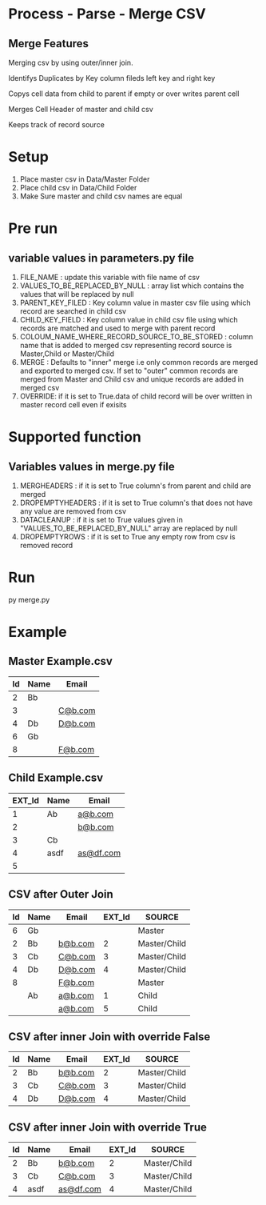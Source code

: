 #  Process - Parse - Merge CSV

## Merge Features
 Merging csv by using outer/inner join.

 Identifys Duplicates by Key column fileds left key and right key

 Copys cell data from child to parent if empty or over writes parent cell

 Merges Cell Header of master and child csv 

 Keeps track of record source 

# Setup
1. Place master csv in Data/Master Folder 
2. Place child csv in Data/Child Folder
3. Make Sure master and child csv names are equal

# Pre run 
## variable values in parameters.py file
1. FILE_NAME : update this variable with file name of csv
2. VALUES_TO_BE_REPLACED_BY_NULL : array list which contains the values that will be replaced by null
3. PARENT_KEY_FILED : Key column value in master csv file using which record are searched in child csv
4. CHILD_KEY_FIELD : Key column value in child csv file using which records are matched and used to merge with parent record
5. COLOUM_NAME_WHERE_RECORD_SOURCE_TO_BE_STORED : column name that is added to merged csv representing record source is Master,Child or Master/Child
6. MERGE : Defaults to "inner" merge i.e only common records are merged and exported to merged csv. If set to "outer" common records are merged from Master and Child csv and unique records are added in merged csv
7. OVERRIDE: if it is set to True.data of child record  will be over written in master record cell even if exisits 

# Supported function 
## Variables values in merge.py file
1. MERGHEADERS : if it is set to True column's from parent and child are merged
2. DROPEMPTYHEADERS : if it is set to True column's that does not have any value are removed from csv
3. DATACLEANUP : if it is set to True values given in "VALUES_TO_BE_REPLACED_BY_NULL" array are replaced by null
4. DROPEMPTYROWS : if it is set to True any empty row from csv is removed
record

# Run
py merge.py



# Example
## Master Example.csv

| Id | Name |  Email  |
| -- | ---- | ------- | 
| 2  |  Bb  |         |
| 3  |      | C@b.com |
| 4  |  Db  | D@b.com |
| 6  |  Gb  |         |
| 8  |      | F@b.com |

## Child Example.csv

| EXT_Id | Name |  Email  |
| ------ | ---- | ------- | 
|   1    |  Ab  | a@b.com |
|   2    |      | b@b.com |
|   3    |  Cb  |         |
|   4    | asdf |as@df.com|
|   5    |      |         |

## CSV after Outer Join

| Id | Name |  Email  | EXT_Id |     SOURCE   |
| -- | ---- | ------- | ------ | ------------ |   
|  6 |  Gb  |         |        |    Master    |
|  2 |  Bb  | b@b.com |   2    | Master/Child |
|  3 |  Cb  | C@b.com |   3    | Master/Child |
|  4 |  Db  | D@b.com |   4    | Master/Child |
|  8 |      | F@b.com |        |    Master    |
|    |  Ab  | a@b.com |   1    |    Child     |
|    |      | a@b.com |   5    |    Child     |

## CSV after inner Join with override False

| Id | Name |  Email  | EXT_Id |     SOURCE   |
| -- | ---- | ------- | ------ | ------------ |   
|  2 |  Bb  | b@b.com |   2    | Master/Child |
|  3 |  Cb  | C@b.com |   3    | Master/Child |
|  4 |  Db  | D@b.com |   4    | Master/Child |

## CSV after inner Join with override True

| Id | Name |  Email  | EXT_Id |     SOURCE   |
| -- | ---- | ------- | ------ | ------------ |   
|  2 |  Bb  | b@b.com |   2    | Master/Child |
|  3 |  Cb  | C@b.com |   3    | Master/Child |
|  4 | asdf |as@df.com|   4    | Master/Child |
